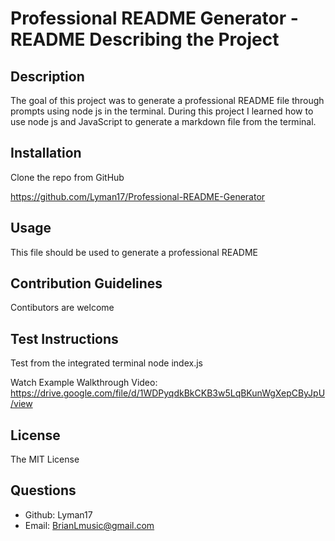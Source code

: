 # Professional README Generator - README Describing the Project

  ## Description
  The goal of this project was to generate a professional README file through prompts using node js in the terminal. During this project I learned how to use node js and JavaScript to generate a markdown file from the terminal. 
  ## Installation
  Clone the repo from GitHub 

   https://github.com/Lyman17/Professional-README-Generator
  ## Usage
  This file should be used to generate a professional README
  ## Contribution Guidelines
  Contibutors are welcome
  ## Test Instructions
  Test from the integrated terminal node index.js

  Watch Example Walkthrough Video:
https://drive.google.com/file/d/1WDPyqdkBkCKB3w5LqBKunWgXepCByJpU/view
  ## License 
  The MIT License
  ## Questions
  - Github: Lyman17
  - Email: BrianLmusic@gmail.com

